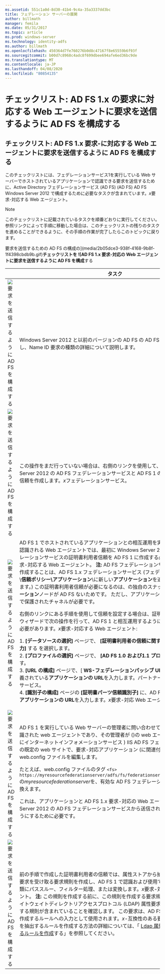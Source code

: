 ```yaml
---
ms.assetid: 551c1a0d-8d30-41b4-9c4a-35a3337dd3bc
title: フェデレーション サーバーの展開
author: billmath
manager: femila
ms.date: 05/31/2017
ms.topic: article
ms.prod: windows-server
ms.technology: identity-adfs
ms.author: billmath
ms.openlocfilehash: 450364d7fe760276b0d8c47167f8e65559b6f93f
ms.sourcegitcommit: b00d7c8968c4adc8f699dbee694afe6ed36bc9de
ms.translationtype: MT
ms.contentlocale: ja-JP
ms.lasthandoff: 04/08/2020
ms.locfileid: "80854135"
---
```

# <a name="checklist-configuring-ad-fs-to-send-claims-to-an-ad-fs-1x-claims-aware-web-agent"></a>チェックリスト: AD FS 1.x の要求に対応する Web エージェントに要求を送信するように AD FS を構成する

  
## <a name="checklist-configuring-ad-fs-to-send-claims-to-an-adfs1x-claims-aware-web-agent"></a>チェックリスト: AD FS 1.x 要求\-に対応する Web エージェントに要求を送信するように AD FS を構成する  
このチェックリストには、フェデレーションサービス1を実行している Web サーバーでホストされているアプリケーションで認識できる要求を送信するために、Active Directory フェデレーションサービス (AD FS) \(AD FS\) AD FS Windows Server 2012 で構成するために必要なタスクが含まれています。*x*要求\-対応する Web エージェント。  
  
> [!NOTE]  
> このチェックリストに記載されているタスクを順番どおりに実行してください。 参照リンクによって手順に移動した場合は、このチェックリストの残りのタスクを進めることができるように、その手順の作業が完了したらこのトピックに戻ります。  
  
要求を送信するための AD FS の構成の](media/2b05dce3-938f-4168-9b8f-1f4398cbdb9b.gif)**チェックリストを ![AD FS 1.x 要求\-対応の Web エージェントに要求を送信するように AD FS を構成**する  
  
||タスク|参照|  
|-|--------|-------------|  
|![要求を送信するように AD FS を構成する](media/icon_checkboxo.gif)|Windows Server 2012 と以前のバージョンの AD FS の AD FS 間の相互運用性を計画し、Name ID 要求の種類の詳細について説明します。|](media/faa393df-4856-4431-9eda-4f4e5be72a90.gif)[AD FS 1.x との相互運用性の要求の計画](https://technet.microsoft.com/library/ff678040.aspx)を送信するように AD FS を構成 ![には|  
|![要求を送信するように AD FS を構成する](media/icon_checkboxo.gif)|この操作をまだ行っていない場合は、右側のリンクを使用して、最初に Windows Server 2012 の AD FS フェデレーションサービスと AD FS 1 の間に証明書利用者の信頼を作成します。*x*フェデレーションサービス。|[チェックリスト: AD FS 1.x フェデレーションサービスに要求を送信するように AD FS を構成する](Checklist--Configuring-AD-FS-to-Send-Claims-to-an-AD-FS-1.x-Federation-Service.md)|  
|![要求を送信するように AD FS を構成する](media/icon_checkboxo.gif)|AD FS 1 でホストされているアプリケーションとの相互運用を実現する前に。*x*要求\-認識される Web エージェントでは、最初に Windows Server 2012 の AD FS フェデレーションサービスの証明書利用者信頼を AD FS 1 に作成する必要があります。 *x*要求\-対応する Web エージェント。 **注:** AD FS フェデレーションサービスでこの信頼を作成することは、AD FS 1.x フェデレーションサービス \(フェデレーションサービス\\**信頼ポリシー\\アプリケーション**\\に新しい**アプリケーション**を追加することに相当します。\) この証明書利用者信頼が必要になるのは、の独自のスナップ\-に同等の**アプリケーション**ノードが AD FS ないためです。 ただし、アプリケーションにはセキュリティで保護されたチャネルが必要です。<p>右側のリンクにある手順を使用して信頼を設定する場合は、証明書利用者信頼の追加ウィザードで次の操作を行って、AD FS 1 と相互運用するようにこの信頼を設定する必要があります。*x*要求\-対応する Web エージェント:<p>1. **[データソースの選択]** ページで、 **[証明書利用者の信頼に関するデータを手動で入力]** する を選択します。<br />2. **[プロファイルの選択]** ページで、 **[AD FS 1.0 および1.1 プロファイル]** を選択します。<br />3. **[URL の構成]** ページで、[ **WS\-フェデレーションパッシブ URL**] に、AD FS 1 で定義されている**アプリケーションの URL**を入力します。パートナーの*x*フェデレーションサービス。<br />4. **[識別子の構成]** ページの **[証明書パーツ信頼識別子]** に、AD FS 1 で定義されている**アプリケーションの URL**を入力します。*x*要求\-対応 Web エージェント|要求を送信するように AD FS を構成 ![](media/faa393df-4856-4431-9eda-4f4e5be72a90.gif)[証明書利用者信頼を手動で作成](../../ad-fs/operations/Create-a-Relying-Party-Trust.md)する|  
|![要求を送信するように AD FS を構成する](media/icon_checkboxo.gif)|AD FS 1 を実行している Web サーバーの管理者に問い合わせてください。*x*要求\-認識された web エージェントであり、その管理者が \(\)の web エージェントを指すようにインターネットインフォメーションサービス \) IIS AD FS フェデレーションサービスの既定の web サイトで、要求\-対応アプリケーション \(に関連付けられている web.config ファイルを編集します。<p>たとえば、web.config ファイルのタグ `<fs> https://myresourcefederationserver/adfs/fs/federationserverservice.asmx</fs>` の*myresourcefederationserver*を、有効な AD FS フェデレーションサーバー名に置き換えます。<p>これは、アプリケーションと AD FS 1.x 要求\-対応の Web エージェントが、Windows Server 2012 の AD FS フェデレーションサービスから送信された要求を使用できるようにするために必要です。|N\/A|  
|![要求を送信するように AD FS を構成する](media/icon_checkboxo.gif)|前の手順で作成した証明書利用者の信頼では、属性ストアから抽出された入力方向の要求を受け取る要求規則を作成し、AD FS 1 で認識および使用できる名前 ID 要求の種類にパススルー、フィルター処理、または変換します。*x*要求\-対応する Web エージェント。 **注:** この規則を作成する前に、この規則を作成する要求規則セットに、まず、ライトウェイトディレクトリアクセスプロトコル \(LDAP\) 属性要求を属性ストアから抽出する規則が含まれていることを確認します。 この要求は、AD FS 1 を送信するために作成するルールへの入力として使用されます。*x*\-互換性のある要求です。 LDAP 属性を抽出するルールを作成する方法の詳細については、「 [Ldap 属性を要求として送信するルールを作成](../../ad-fs/operations/Create-a-Rule-to-Send-LDAP-Attributes-as-Claims.md)する」を参照してください。|要求を送信するための AD FS を構成 ![](media/faa393df-4856-4431-9eda-4f4e5be72a90.gif)[AD FS 1. x 互換の要求を送信する規則を作成](../../ad-fs/operations/Create-a-Rule-to-Send-an-AD-FS-1x-Compatible-Claim.md)する|  
  

